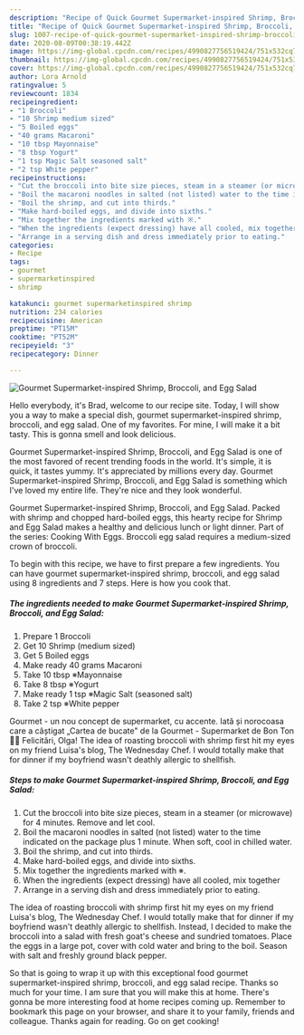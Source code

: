 ```yaml
---
description: "Recipe of Quick Gourmet Supermarket-inspired Shrimp, Broccoli, and Egg Salad"
title: "Recipe of Quick Gourmet Supermarket-inspired Shrimp, Broccoli, and Egg Salad"
slug: 1007-recipe-of-quick-gourmet-supermarket-inspired-shrimp-broccoli-and-egg-salad
date: 2020-08-09T00:38:19.442Z
image: https://img-global.cpcdn.com/recipes/4990827756519424/751x532cq70/gourmet-supermarket-inspired-shrimp-broccoli-and-egg-salad-recipe-main-photo.jpg
thumbnail: https://img-global.cpcdn.com/recipes/4990827756519424/751x532cq70/gourmet-supermarket-inspired-shrimp-broccoli-and-egg-salad-recipe-main-photo.jpg
cover: https://img-global.cpcdn.com/recipes/4990827756519424/751x532cq70/gourmet-supermarket-inspired-shrimp-broccoli-and-egg-salad-recipe-main-photo.jpg
author: Lora Arnold
ratingvalue: 5
reviewcount: 1834
recipeingredient:
- "1 Broccoli"
- "10 Shrimp medium sized"
- "5 Boiled eggs"
- "40 grams Macaroni"
- "10 tbsp Mayonnaise"
- "8 tbsp Yogurt"
- "1 tsp Magic Salt seasoned salt"
- "2 tsp White pepper"
recipeinstructions:
- "Cut the broccoli into bite size pieces, steam in a steamer (or microwave) for 4 minutes. Remove and let cool."
- "Boil the macaroni noodles in salted (not listed) water to the time indicated on the package plus 1 minute. When soft, cool in chilled water."
- "Boil the shrimp, and cut into thirds."
- "Make hard-boiled eggs, and divide into sixths."
- "Mix together the ingredients marked with ※."
- "When the ingredients (expect dressing) have all cooled, mix together"
- "Arrange in a serving dish and dress immediately prior to eating."
categories:
- Recipe
tags:
- gourmet
- supermarketinspired
- shrimp

katakunci: gourmet supermarketinspired shrimp 
nutrition: 234 calories
recipecuisine: American
preptime: "PT15M"
cooktime: "PT52M"
recipeyield: "3"
recipecategory: Dinner

---
```



![Gourmet Supermarket-inspired Shrimp, Broccoli, and Egg Salad](https://img-global.cpcdn.com/recipes/4990827756519424/751x532cq70/gourmet-supermarket-inspired-shrimp-broccoli-and-egg-salad-recipe-main-photo.jpg)

Hello everybody, it's Brad, welcome to our recipe site. Today, I will show you a way to make a special dish, gourmet supermarket-inspired shrimp, broccoli, and egg salad. One of my favorites. For mine, I will make it a bit tasty. This is gonna smell and look delicious.

Gourmet Supermarket-inspired Shrimp, Broccoli, and Egg Salad is one of the most favored of recent trending foods in the world. It's simple, it is quick, it tastes yummy. It's appreciated by millions every day. Gourmet Supermarket-inspired Shrimp, Broccoli, and Egg Salad is something which I've loved my entire life. They're nice and they look wonderful.

Gourmet Supermarket-inspired Shrimp, Broccoli, and Egg Salad. Packed with shrimp and chopped hard-boiled eggs, this hearty recipe for Shrimp and Egg Salad makes a healthy and delicious lunch or light dinner. Part of the series: Cooking With Eggs. Broccoli egg salad requires a medium-sized crown of broccoli.


To begin with this recipe, we have to first prepare a few ingredients. You can have gourmet supermarket-inspired shrimp, broccoli, and egg salad using 8 ingredients and 7 steps. Here is how you cook that.

<!--inarticleads1-->

##### The ingredients needed to make Gourmet Supermarket-inspired Shrimp, Broccoli, and Egg Salad:

1. Prepare 1 Broccoli
1. Get 10 Shrimp (medium sized)
1. Get 5 Boiled eggs
1. Make ready 40 grams Macaroni
1. Take 10 tbsp ※Mayonnaise
1. Take 8 tbsp ※Yogurt
1. Make ready 1 tsp ※Magic Salt (seasoned salt)
1. Take 2 tsp ※White pepper


Gourmet - un nou concept de supermarket, cu accente. Iată și norocoasa care a câștigat „Cartea de bucate&#34; de la Gourmet - Supermarket de Bon Ton 🎁📓 Felicitări, Olga! The idea of roasting broccoli with shrimp first hit my eyes on my friend Luisa&#39;s blog, The Wednesday Chef. I would totally make that for dinner if my boyfriend wasn&#39;t deathly allergic to shellfish. 

<!--inarticleads2-->

##### Steps to make Gourmet Supermarket-inspired Shrimp, Broccoli, and Egg Salad:

1. Cut the broccoli into bite size pieces, steam in a steamer (or microwave) for 4 minutes. Remove and let cool.
1. Boil the macaroni noodles in salted (not listed) water to the time indicated on the package plus 1 minute. When soft, cool in chilled water.
1. Boil the shrimp, and cut into thirds.
1. Make hard-boiled eggs, and divide into sixths.
1. Mix together the ingredients marked with ※.
1. When the ingredients (expect dressing) have all cooled, mix together
1. Arrange in a serving dish and dress immediately prior to eating.


The idea of roasting broccoli with shrimp first hit my eyes on my friend Luisa&#39;s blog, The Wednesday Chef. I would totally make that for dinner if my boyfriend wasn&#39;t deathly allergic to shellfish. Instead, I decided to make the broccoli into a salad with fresh goat&#39;s cheese and sundried tomatoes. Place the eggs in a large pot, cover with cold water and bring to the boil. Season with salt and freshly ground black pepper. 

So that is going to wrap it up with this exceptional food gourmet supermarket-inspired shrimp, broccoli, and egg salad recipe. Thanks so much for your time. I am sure that you will make this at home. There's gonna be more interesting food at home recipes coming up. Remember to bookmark this page on your browser, and share it to your family, friends and colleague. Thanks again for reading. Go on get cooking!
